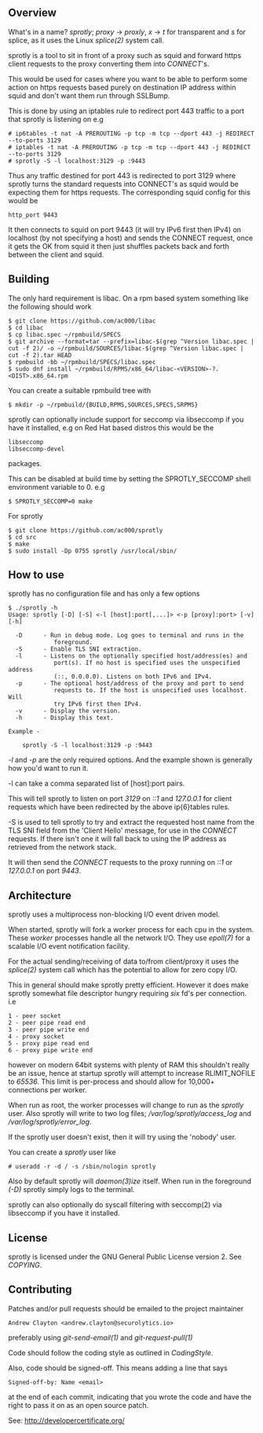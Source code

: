 ## Overview

What's in a name? *sprotly*; *proxy* -> *proxly*, *x* -> *t* for transparent
and *s* for splice, as it uses the Linux *splice(2)* system call.

sprotly is a tool to sit in front of a proxy such as squid and forward https
client requests to the proxy converting them into *CONNECT*'s.

This would be used for cases where you want to be able to perform some action
on https requests based purely on destination IP address within squid and
don't want them run through SSLBump.

This is done by using an iptables rule to redirect port 443 traffic to a
port that sprotly is listening on e.g

    # ip6tables -t nat -A PREROUTING -p tcp -m tcp --dport 443 -j REDIRECT --to-ports 3129
    # iptables -t nat -A PREROUTING -p tcp -m tcp --dport 443 -j REDIRECT --to-ports 3129
    # sprotly -S -l localhost:3129 -p :9443

Thus any traffic destined for port 443 is redirected to port 3129 where
sprotly turns the standard requests into CONNECT's as squid would be
expecting them for https requests. The corresponding squid config for this
would be

    http_port 9443

It then connects to squid on port 9443 (it will try IPv6 first then IPv4)
on localhost (by not specifying a host) and sends the CONNECT request, once
it gets the OK from squid it then just shuffles packets back and forth
between the client and squid.


## Building

The only hard requirement is libac. On a rpm based system something like the
following should work

    $ git clone https://github.com/ac000/libac
    $ cd libac
    $ cp libac.spec ~/rpmbuild/SPECS
    $ git archive --format=tar --prefix=libac-$(grep ^Version libac.spec | cut -f 2)/ -o ~/rpmbuild/SOURCES/libac-$(grep ^Version libac.spec | cut -f 2).tar HEAD
    $ rpmbuild -bb ~/rpmbuild/SPECS/libac.spec
    $ sudo dnf install ~/rpmbuild/RPMS/x86_64/libac-<VERSION>-?.<DIST>.x86_64.rpm

You can create a suitable rpmbuild tree with

    $ mkdir -p ~/rpmbuild/{BUILD,RPMS,SOURCES,SPECS,SRPMS}

sprotly can optionally include support for seccomp via libseccomp if you have
it installed, e.g on Red Hat based distros this would be the

    libseccomp
    libseccomp-devel

packages.

This can be disabled at build time by setting the SPROTLY\_SECCOMP shell
environment variable to 0. e.g

    $ SPROTLY_SECCOMP=0 make

For sprotly

    $ git clone https://github.com/ac000/sprotly
    $ cd src
    $ make
    $ sudo install -Dp 0755 sprotly /usr/local/sbin/


## How to use

sprotly has no configuration file and has only a few options

    $ ./sprotly -h
    Usage: sprotly [-D] [-S] <-l [host]:port[,...]> <-p [proxy]:port> [-v] [-h]

      -D      - Run in debug mode. Log goes to terminal and runs in the
                 foreground.
      -S      - Enable TLS SNI extraction.
      -l      - Listens on the optionally specified host/address(es) and
                 port(s). If no host is specified uses the unspecified address
                 (::, 0.0.0.0). Listens on both IPv6 and IPv4.
      -p      - The optional host/address of the proxy and port to send
                 requests to. If the host is unspecified uses localhost. Will
                 try IPv6 first then IPv4.
      -v      - Display the version.
      -h      - Display this text.

    Example -

        sprotly -S -l localhost:3129 -p :9443

*-l* and *-p* are the only required options. And the example shown is generally
how you'd want to run it.

-l can take a comma separated list of [host]:port pairs.

This will tell sprotly to listen on port *3129* on *::1* and *127.0.0.1* for
client requests which have been redirected by the above ip{6}tables rules.

-S is used to tell sprotly to try and extract the requested host name from the
TLS SNI field from the 'Client Hello' message, for use in the *CONNECT*
requests. If there isn't one it will fall back to using the IP address as
retrieved from the network stack.

It will then send the *CONNECT* requests to the proxy running on *::1* or
*127.0.0.1* on port *9443*.


## Architecture

sprotly uses a multiprocess non-blocking I/O event driven model.

When started, sprotly will fork a worker process for each cpu in the system.
These *worker* processes handle all the network I/O. They use *epoll(7)* for
a scalable I/O event notification facility.

For the actual sending/receiving of data to/from client/proxy it uses the
*splice(2)* system call which has the potential to allow for zero copy I/O.

This in general should make sprotly pretty efficient. However it does make
sprotly somewhat file descriptor hungry requiring *six* fd's per connection.
i.e

    1 - peer socket
    2 - peer pipe read end
    3 - peer pipe write end
    4 - proxy socket
    5 - proxy pipe read end
    6 - proxy pipe write end

however on modern 64bit systems with plenty of RAM this shouldn't really be an
issue, hence at startup sprotly will attempt to increase RLIMIT\_NOFILE to
*65536*. This limit is per-process and should allow for 10,000+ connections
per worker.

When run as root, the worker processes will change to run as the *sprotly*
user. Also sprotly will write to two log files; */var/log/sprotly/access_log*
and */var/log/sprotly/error_log*.

If the sprotly user doesn't exist, then it will try using the 'nobody' user.

You can create a *sprotly* user like

    # useradd -r -d / -s /sbin/nologin sprotly

Also by default sprotly will *daemon(3)ize* itself. When run in the foreground
*(-D)* sprotly simply logs to the terminal.

sprotly can also optionally do syscall filtering with seccomp(2) via
libseccomp if you have it installed.


## License

sprotly is licensed under the GNU General Public License version 2. See
*COPYING*.


## Contributing

Patches and/or pull requests should be emailed to the project maintainer

    Andrew Clayton <andrew.clayton@securolytics.io>

preferably using *git-send-email(1)* and *git-request-pull(1)*

Code should follow the coding style as outlined in *CodingStyle*.

Also, code should be signed-off. This means adding a line that says

    Signed-off-by: Name <email>

at the end of each commit, indicating that you wrote the code and have the
right to pass it on as an open source patch.

See: <http://developercertificate.org/>
